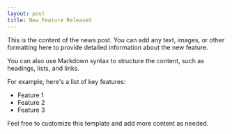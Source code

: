 ```yaml
---
layout: post
title: New Feature Released
---
```


This is the content of the news post. You can add any text, images, or other formatting here to provide detailed information about the new feature.

You can also use Markdown syntax to structure the content, such as headings, lists, and links.

For example, here's a list of key features:

- Feature 1
- Feature 2
- Feature 3

Feel free to customize this template and add more content as needed.
